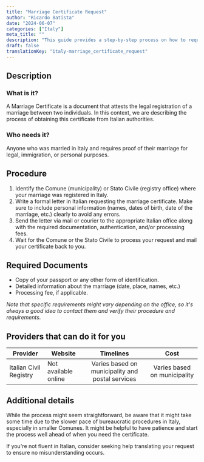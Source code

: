 ```yaml
---
title: "Marriage Certificate Request"
author: "Ricardo Batista"
date: "2024-06-07"
categories: ["Italy"]
meta_title: ""
description: "This guide provides a step-by-step process on how to request a Marriage Certificate in Italy."
draft: false
translationKey: "italy-marriage_certificate_request"
---
```


## Description
### What is it?
A Marriage Certificate is a document that attests the legal registration of a marriage between two individuals. In this context, we are describing the process of obtaining this certificate from Italian authorities.

### Who needs it?
Anyone who was married in Italy and requires proof of their marriage for legal, immigration, or personal purposes.

## Procedure
1. Identify the Comune (municipality) or Stato Civile (registry office) where your marriage was registered in Italy.
2. Write a formal letter in Italian requesting the marriage certificate. Make sure to include personal information (names, dates of birth, date of the marriage, etc.) clearly to avoid any errors.
3. Send the letter via mail or courier to the appropriate Italian office along with the required documentation, authentication, and/or processing fees.
4. Wait for the Comune or the Stato Civile to process your request and mail your certificate back to you.

## Required Documents
- Copy of your passport or any other form of identification.
- Detailed information about the marriage (date, place, names, etc.)
- Processing fee, if applicable.

*Note that specific requirements might vary depending on the office, so it's always a good idea to contact them and verify their procedure and requirements.*

## Providers that can do it for you

| Provider        |     Website     |     Timelines    |       Cost      |
| --------------- | --------------- |  :-------------: | :-------------: |
| Italian Civil Registry     |  Not available online      | Varies based on municipality and postal services  | Varies based on municipality |

## Additional details
While the process might seem straightforward, be aware that it might take some time due to the slower pace of bureaucratic procedures in Italy, especially in smaller Comunes. It might be helpful to have patience and start the process well ahead of when you need the certificate.

If you're not fluent in Italian, consider seeking help translating your request to ensure no misunderstanding occurs.